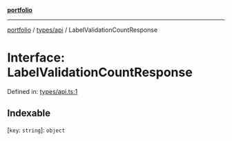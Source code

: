 [**portfolio**](../../../README.md)

***

[portfolio](../../../modules.md) / [types/api](../README.md) / LabelValidationCountResponse

# Interface: LabelValidationCountResponse

Defined in: [types/api.ts:1](https://github.com/tnorlund/Portfolio/blob/3ff2127def2372b6c1598bb8a097602f37989466/portfolio/types/api.ts#L1)

## Indexable

\[`key`: `string`\]: `object`
